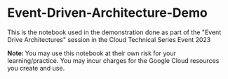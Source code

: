 # Event-Driven-Architecture-Demo

This is the notebook used in the demonstration done as part of the "Event Drive Architectures" session in the Cloud Technical Series Event 2023

<b> Note: </b> You may use this notebook at their own risk for your learning/practice. You may incur charges for the Google Cloud resources you create and use.
